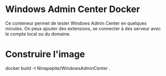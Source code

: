 # Windows Admin Center Docker

Ce conteneur permet de tester Windows Admin Center en quelques minutes. On peux ajouter des extensions, se connecter à des serveur avec le compte local ou du domaine.

# Construire l'image

docker build -t  Ninapepite/WindowsAdminCenter .
